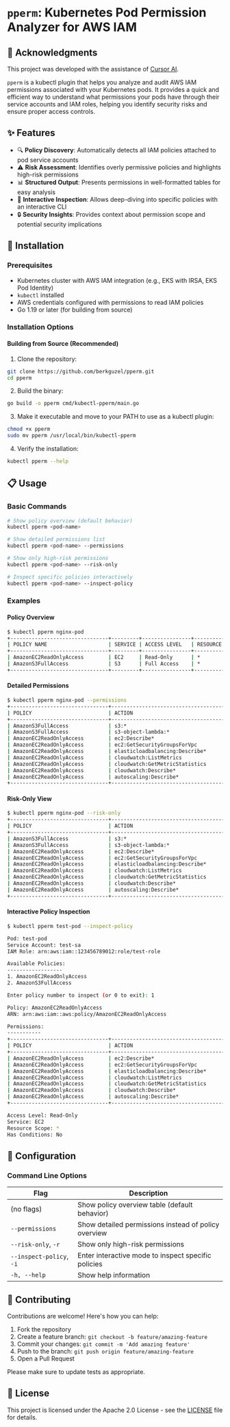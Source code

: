 # `pperm`: Kubernetes Pod Permission Analyzer for AWS IAM

## 🙏 Acknowledgments

This project was developed with the assistance of [Cursor AI](https://cursor.sh/).


`pperm` is a kubectl plugin that helps you analyze and audit AWS IAM permissions associated with your Kubernetes pods. It provides a quick and efficient way to understand what permissions your pods have through their service accounts and IAM roles, helping you identify security risks and ensure proper access controls.


## ✨ Features

- 🔍 **Policy Discovery**: Automatically detects all IAM policies attached to pod service accounts
- ⚠️ **Risk Assessment**: Identifies overly permissive policies and highlights high-risk permissions
- 📊 **Structured Output**: Presents permissions in well-formatted tables for easy analysis
- 🔄 **Interactive Inspection**: Allows deep-diving into specific policies with an interactive CLI
- 🔒 **Security Insights**: Provides context about permission scope and potential security implications

## 🚀 Installation

### Prerequisites

- Kubernetes cluster with AWS IAM integration (e.g., EKS with IRSA, EKS Pod Identity)
- `kubectl` installed
- AWS credentials configured with permissions to read IAM policies
- Go 1.19 or later (for building from source)

### Installation Options

#### Building from Source (Recommended)

1. Clone the repository:
```bash
git clone https://github.com/berkguzel/pperm.git
cd pperm
```

2. Build the binary:
```bash
go build -o pperm cmd/kubectl-pperm/main.go
```

3. Make it executable and move to your PATH to use as a kubectl plugin:
```bash
chmod +x pperm
sudo mv pperm /usr/local/bin/kubectl-pperm
```

4. Verify the installation:
```bash
kubectl pperm --help
```

## 📋 Usage

### Basic Commands

```bash
# Show policy overview (default behavior)
kubectl pperm <pod-name>

# Show detailed permissions list
kubectl pperm <pod-name> --permissions

# Show only high-risk permissions
kubectl pperm <pod-name> --risk-only

# Inspect specific policies interactively
kubectl pperm <pod-name> --inspect-policy

```

### Examples

#### Policy Overview

```bash
$ kubectl pperm nginx-pod
+--------------------------------+---------+----------------+------------+--------------+
| POLICY NAME                    | SERVICE | ACCESS LEVEL   | RESOURCE   | CONDITION    |
+--------------------------------+---------+----------------+------------+--------------+
| AmazonEC2ReadOnlyAccess        | EC2     | Read-Only      | *          | No           |
| AmazonS3FullAccess             | S3      | Full Access    | *          | No           |
+--------------------------------+---------+----------------+------------+--------------+
```

#### Detailed Permissions

```bash
$ kubectl pperm nginx-pod --permissions
+--------------------------------+-------------------------------------+---------------------------------------------------------------+-------+
| POLICY                         | ACTION                              | RESOURCE                                                      | SCOPE |
+--------------------------------+-------------------------------------+---------------------------------------------------------------+-------+
| AmazonS3FullAccess             | s3:*                                | *                                                             |  🚨   |
| AmazonS3FullAccess             | s3-object-lambda:*                  | *                                                             |  🚨   |
| AmazonEC2ReadOnlyAccess        | ec2:Describe*                       | *                                                             |  🚨   |
| AmazonEC2ReadOnlyAccess        | ec2:GetSecurityGroupsForVpc         | *                                                             |  🚨   |
| AmazonEC2ReadOnlyAccess        | elasticloadbalancing:Describe*      | *                                                             |  🚨   |
| AmazonEC2ReadOnlyAccess        | cloudwatch:ListMetrics              | *                                                             |  🚨   |
| AmazonEC2ReadOnlyAccess        | cloudwatch:GetMetricStatistics      | *                                                             |  🚨   |
| AmazonEC2ReadOnlyAccess        | cloudwatch:Describe*                | *                                                             |  🚨   |
| AmazonEC2ReadOnlyAccess        | autoscaling:Describe*               | *                                                             |  🚨   |
+--------------------------------+-------------------------------------+---------------------------------------------------------------+-------+
```

#### Risk-Only View

```bash
$ kubectl pperm nginx-pod --risk-only
+--------------------------------+-------------------------------------+---------------------------------------------------------------+-------+
| POLICY                         | ACTION                              | RESOURCE                                                      | SCOPE |
+--------------------------------+-------------------------------------+---------------------------------------------------------------+-------+
| AmazonS3FullAccess             | s3:*                                | *                                                             |  🚨   |
| AmazonS3FullAccess             | s3-object-lambda:*                  | *                                                             |  🚨   |
| AmazonEC2ReadOnlyAccess        | ec2:Describe*                       | *                                                             |  🚨   |
| AmazonEC2ReadOnlyAccess        | ec2:GetSecurityGroupsForVpc         | *                                                             |  🚨   |
| AmazonEC2ReadOnlyAccess        | elasticloadbalancing:Describe*      | *                                                             |  🚨   |
| AmazonEC2ReadOnlyAccess        | cloudwatch:ListMetrics              | *                                                             |  🚨   |
| AmazonEC2ReadOnlyAccess        | cloudwatch:GetMetricStatistics      | *                                                             |  🚨   |
| AmazonEC2ReadOnlyAccess        | cloudwatch:Describe*                | *                                                             |  🚨   |
| AmazonEC2ReadOnlyAccess        | autoscaling:Describe*               | *                                                             |  🚨   |
+--------------------------------+-------------------------------------+---------------------------------------------------------------+-------+
```

#### Interactive Policy Inspection

```bash
$ kubectl pperm test-pod --inspect-policy

Pod: test-pod
Service Account: test-sa
IAM Role: arn:aws:iam::123456789012:role/test-role

Available Policies:
------------------
1. AmazonEC2ReadOnlyAccess
2. AmazonS3FullAccess

Enter policy number to inspect (or 0 to exit): 1

Policy: AmazonEC2ReadOnlyAccess
ARN: arn:aws:iam::aws:policy/AmazonEC2ReadOnlyAccess

Permissions:
-----------
+--------------------------------+-------------------------------------+------------------------------------------------------+-------+
| POLICY                         | ACTION                              | RESOURCE                                             | SCOPE |
+--------------------------------+-------------------------------------+------------------------------------------------------+-------+
| AmazonEC2ReadOnlyAccess        | ec2:Describe*                       | *                                                    |  🚨   |
| AmazonEC2ReadOnlyAccess        | ec2:GetSecurityGroupsForVpc         | *                                                    |  🚨   |
| AmazonEC2ReadOnlyAccess        | elasticloadbalancing:Describe*      | *                                                    |  🚨   |
| AmazonEC2ReadOnlyAccess        | cloudwatch:ListMetrics              | *                                                    |  🚨   |
| AmazonEC2ReadOnlyAccess        | cloudwatch:GetMetricStatistics      | *                                                    |  🚨   |
| AmazonEC2ReadOnlyAccess        | cloudwatch:Describe*                | *                                                    |  🚨   |
| AmazonEC2ReadOnlyAccess        | autoscaling:Describe*               | *                                                    |  🚨   |
+--------------------------------+-------------------------------------+------------------------------------------------------+-------+

Access Level: Read-Only
Service: EC2
Resource Scope: *
Has Conditions: No
```
## 🔧 Configuration

### Command Line Options

| Flag | Description |
|------|-------------|
| (no flags) | Show policy overview table (default behavior) |
| `--permissions` | Show detailed permissions instead of policy overview |
| `--risk-only`, `-r` | Show only high-risk permissions |
| `--inspect-policy`, `-i` | Enter interactive mode to inspect specific policies |
| `-h, --help` | Show help information |

## 🤝 Contributing

Contributions are welcome! Here's how you can help:

1. Fork the repository
2. Create a feature branch: `git checkout -b feature/amazing-feature`
3. Commit your changes: `git commit -m 'Add amazing feature'`
4. Push to the branch: `git push origin feature/amazing-feature`
5. Open a Pull Request

Please make sure to update tests as appropriate.

## 📝 License

This project is licensed under the Apache 2.0 License - see the [LICENSE](LICENSE) file for details.

